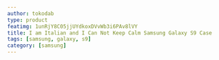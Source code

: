 ```yaml
---
author: tokodab
type: product
featimg: 1unRjY8C05jjUYdkoxDVvWb3i6PAv8lVY
title: I am Italian and I Can Not Keep Calm Samsung Galaxy S9 Case
tags: [samsung, galaxy, s9]
category: [samsung]
---
```

